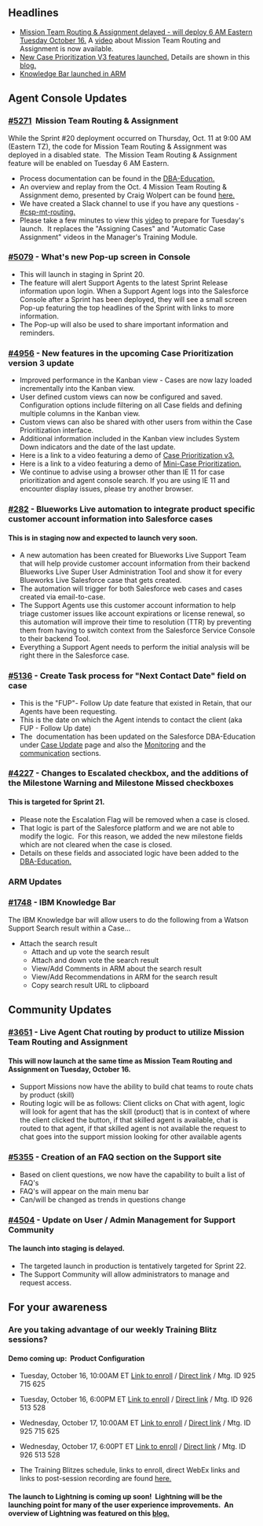 ## <a id="highlights" name="Headlines"></a> Headlines
*  [Mission Team Routing & Assignment delayed - will deploy 6 AM Eastern Tuesday October 16.](/dba-support/DBA-Education/#/DBA-Education/whatsNew/ReleaseNotes20#Mission) A <a href="https://www.onlinedigitallearning.com/mod/page/view.php?id=34925" target="_blank">video</a> about Mission Team Routing and Assignment is now available.
*  [New Case Prioritization V3 features launched.](/dba-support/DBA-Education/#/DBA-Education/whatsNew/ReleaseNotes20#Prioritization) Details are shown in this <a href="https://pages.github.ibm.com/dba-support/DBA-Education/#/DBA-Education/whatsNew/Caseprioritization " target="_blank">blog.</a> 
*  [Knowledge Bar launched in ARM](/dba-support/DBA-Education/#/DBA-Education/whatsNew/ReleaseNotes20#Knowledge) 

## Agent Console Updates


### <a href="https://funnel.w3ibm.mybluemix.net/#/open?q=5271&l=public " target="_blank">#5271</a>  Mission Team Routing & Assignment 
While the Sprint #20 deployment occurred on Thursday, Oct. 11 at 9:00 AM (Eastern TZ), the code for <a id="mission" name="mission"></a> Mission Team Routing & Assignment was deployed in a disabled state.  The Mission Team Routing & Assignment feature will be enabled on Tuesday 6 AM Eastern.
*  Process documentation can be found in the <a href="https://pages.github.ibm.com/dba-support/DBA-Education/#/DBA-Education/coreConcepts/oc2routing " target="_blank">DBA-Education.</a>
*  An overview and replay from the Oct. 4 Mission Team Routing & Assignment demo, presented by Craig Wolpert can be found <a href="https://w3-connections.ibm.com/blogs/77c516f7-fac8-42a7-8d4b-d8b168a807ea?tags=routing&lang=en_us " target="_blank">here.</a>
*  We have created a Slack channel to use if you have any questions - <a href="https://ibm-technical-support.slack.com/messages/CD88E797X/" target="_blank">#csp-mt-routing.</a>
*  Please take a few minutes to view this <a href="https://www.onlinedigitallearning.com/mod/page/view.php?id=34925" target="_blank">video</a> to prepare for Tuesday's launch.  It replaces the "Assigning Cases" and "Automatic Case Assignment" videos in the Manager's Training Module.


### <a href="https://funnel.w3ibm.mybluemix.net/#/open?q=5079&l=public " target="_blank">#5079</a> - What's new Pop-up screen in Console 
*  This will launch in staging in Sprint 20.
*  The feature will alert Support Agents to the latest Sprint Release information upon login.
When a Support Agent logs into the Salesforce Console after a Sprint has been deployed, they will see a small screen Pop-up featuring the top headlines of the Sprint with links to more information. 
*  The Pop-up will also be used to share important information and reminders.


### <a href="https://funnel.w3ibm.mybluemix.net/#/open?q=4956&l=public " target="_blank">#4956</a> - New features in the upcoming Case Prioritization version 3 update<a id="CasePrioritization" name="CasePrioritization"></a>   
*  Improved performance in the Kanban view - Cases are now lazy loaded incrementally into the Kanban view.
*  User defined custom views can now be configured and saved. Configuration options include filtering on all Case fields and defining multiple columns in the Kanban view.
*  Custom views can also be shared with other users from within the Case Prioritization interface.
*  Additional information included in the Kanban view includes System Down indicators and the date of the last update.
*  Here is a link to a video featuring a demo of <a href="https://ibm.box.com/shared/static/rvn2oi67igeugvc41phcjt9cprd34lzb.mp4 " target="_blank">Case Prioritization v3.</a>  
*  Here is a link to a video featuring a demo of <a href="https://ibm.box.com/shared/static/ktgic5n3kynwpmi5lzi3voekdik5u1re.mp4 " target="_blank">Mini-Case Prioritization.</a> 
*  We continue to advise using a browser other than IE 11 for case prioritization and agent console search.  If you are using IE 11 and encounter display issues, please try another browser.

### <a href="https://github.ibm.com/Watson-in-Support/PM-rumor-mill/issues/282" target="_blank">#282</a> - Blueworks Live automation to integrate product specific customer account information into Salesforce cases 
#### This is in staging now and expected to launch very soon.
*  A new automation has been created for Blueworks Live Support Team that will help provide customer account information from their backend Blueworks Live Super User Administration Tool and show it for every Blueworks Live Salesforce case that gets created.
* The automation will trigger for both Salesforce web cases and cases created via email-to-case.
* The Support Agents use this customer account information to help triage customer issues like account expirations or license renewal, so this automation will improve their time to resolution (TTR) by preventing them from having to switch context from the Salesforce Service Console to their backend Tool.
* Everything a Support Agent needs to perform the initial analysis will be right there in the Salesforce case.

### <a href="https://funnel.w3ibm.mybluemix.net/#/open?q=5136&l=public " target="_blank">#5136</a> - Create Task process for "Next Contact Date" field on case
*  This is the "FUP"- Follow Up date feature that existed in Retain, that our Agents have been requesting.
*  This is the date on which the Agent intends to contact the client (aka FUP - Follow Up date) 
*  The  documentation has been updated on the Salesforce DBA-Education under <a href="https://pages.github.ibm.com/dba-support/DBA-Education/#/DBA-Education/process/agents/case/caseUpdate" target="_blank">Case Update</a> 
page and also the <a href="https://pages.github.ibm.com/dba-support/DBA-Education/#/DBA-Education/process/agents/case/monitoring" target="_blank">Monitoring</a> and the <a href="https://pages.github.ibm.com/dba-support/DBA-Education/#/DBA-Education/process/agents/case/communication" target="_blank">communication</a> sections.  


### <a href="https://funnel.w3ibm.mybluemix.net/#/open?q=4227&l=public " target="_blank">#4227</a> - Changes to Escalated checkbox, and the additions of the Milestone Warning and Milestone Missed checkboxes 
#### This is targeted for Sprint 21.
*  Please note the Escalation Flag will be removed when a case is closed. 
*  That logic is part of the Salesforce platform and we are not able to modify the logic.  For this reason, we added the new milestone fields which are not cleared when the case is closed.
*  Details on these fields and associated logic have been added to the <a href="https://pages.github.ibm.com/dba-support/DBA-Education/#/DBA-Education/process/case/fields" target="_blank">DBA-Education.</a> 


### ARM Updates 
### <a href="https://funnel.w3ibm.mybluemix.net/#/open?q=1748&l=public " target="_blank">#1748</a> - IBM Knowledge Bar 
The IBM Knowledge bar will allow users to do the following from a Watson Support Search result within a Case…<a id="KnowledgeBar" name="KnowledgeBar"></a> 
*  Attach the search result
    *  Attach and up vote the search result
    *  Attach and down vote the search result
    *  View/Add Comments in ARM about the search result
    *  View/Add Recommendations in ARM for the search result
    *  Copy search result URL to clipboard


## Community Updates
### <a href="https://funnel.w3ibm.mybluemix.net/#/open?q=3651&l=public " target="_blank">#3651</a> - Live Agent Chat routing by product to utilize Mission Team Routing and Assignment
#### This will now launch at the same time as Mission Team Routing and Assignment on Tuesday, October 16.
*  Support Missions now have the ability to build chat teams to route chats by product (skill)
*  Routing logic will be as follows: Client clicks on Chat with agent, logic will look for agent that has the skill (product) that is in context of where the client clicked the button, if that skilled agent is available, chat is routed to that agent, if that skilled agent is not available the request to chat goes into the support mission looking for other available agents


### <a href="https://funnel.w3ibm.mybluemix.net/#/open?q=5355&l=public " target="_blank">#5355</a> - Creation of an FAQ section on the Support site
*  Based on client questions, we now have the capability to built a list of FAQ's
*  FAQ's will appear on the main menu bar
*  Can/will be changed as trends in questions change


### <a href="https://funnel.w3ibm.mybluemix.net/#/open?q=4504&l=public " target="_blank">#4504</a> - Update on User / Admin Management for Support Community  
#### The launch into staging is delayed. 
*  The targeted launch in production is tentatively targeted for Sprint 22. 
*  The Support Community will allow administrators to manage and request access.


## For your awareness 
### Are you taking advantage of our weekly Training Blitz sessions? 
#### Demo coming up:  Product Configuration
*  Tuesday, October 16, 10:00AM ET <a href="https://ec.w3bmix.ibm.com/session.html?id=E76134FBE6FA43478525832000693F37&action=join" target="_blank">Link to enroll</a>  / <a href="https://ibm.webex.com/meet/ekettler" target="_blank">Direct link</a> / Mtg. ID 925 715 625
*  Tuesday, October 16, 6:00PM ET <a href="https://ec.w3bmix.ibm.com/session.html?id=E2568D7B4A37376785258320006A78D8&action=join" target="_blank">Link to enroll</a> / <a href="https://ibm.webex.com/meet/ecannady" target="_blank">Direct link</a> / Mtg. ID 926 513 528
*  Wednesday, October 17, 10:00AM ET <a href="https://ec.w3bmix.ibm.com/session.html?id=103F99DC3F966F9E85258320006ADD49&action=join" target="_blank">Link to enroll</a> / <a href="https://ibm.webex.com/meet/ekettler" target="_blank">Direct link</a> / Mtg. ID 925 715 625
*  Wednesday, October 17, 6:00PT ET <a href="https://ec.w3bmix.ibm.com/session.html?id=72E2A97A2F1767CD85258320006BA43F&action=join" target="_blank">Link to enroll</a> / <a href="https://ibm.webex.com/meet/ecannady" target="_blank">Direct link</a>  / Mtg. ID 926 513 528

*  The Training Blitzes schedule, links to enroll, direct WebEx links and links to post-session recording are found <a href="https://ibm.box.com/s/vx6g47jiz0k7ypnnjhyd4q6wzomaqwwh" target="_blank">here.</a>  

#### The launch to Lightning is coming up soon!  Lightning will be the launching point for many of the user experience improvements.  An overview of Lightning was featured on this <a href="https://w3-connections.ibm.com/blogs/8f0aca92-2010-4a32-914d-77dafc06c9cf/entry/Exciting_improvements_Lightning_are_coming_to_the_Salesforce_Agent_Console?lang=en_us" target="_blank">blog.</a>   

